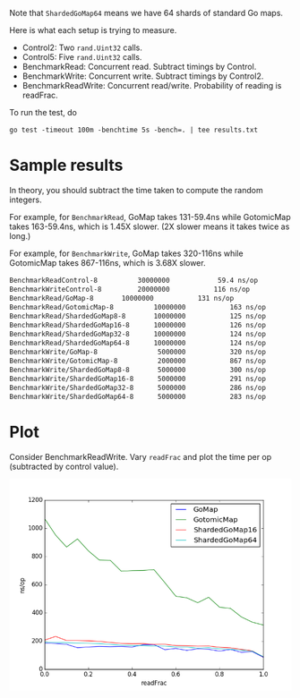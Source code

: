 Note that `ShardedGoMap64` means we have 64 shards of standard Go maps.

Here is what each setup is trying to measure.

* Control2: Two `rand.Uint32` calls.
* Control5: Five `rand.Uint32` calls.
* BenchmarkRead: Concurrent read. Subtract timings by Control.
* BenchmarkWrite: Concurrent write. Subtract timings by Control2.
* BenchmarkReadWrite: Concurrent read/write. Probability of reading is readFrac.


To run the test, do

```
go test -timeout 100m -benchtime 5s -bench=. | tee results.txt
```

# Sample results

In theory, you should subtract the time taken to compute the random integers.

For example, for `BenchmarkRead`, GoMap takes 131-59.4ns while GotomicMap takes
163-59.4ns, which is 1.45X slower. (2X slower means it takes twice as long.)

For example, for `BenchmarkWrite`, GoMap takes 320-116ns while GotomicMap takes
867-116ns, which is 3.68X slower.

```
BenchmarkReadControl-8       	30000000	        59.4 ns/op
BenchmarkWriteControl-8      	20000000	       116 ns/op
BenchmarkRead/GoMap-8    	10000000	       131 ns/op
BenchmarkRead/GotomicMap-8         	10000000	       163 ns/op
BenchmarkRead/ShardedGoMap8-8      	10000000	       125 ns/op
BenchmarkRead/ShardedGoMap16-8     	10000000	       126 ns/op
BenchmarkRead/ShardedGoMap32-8     	10000000	       124 ns/op
BenchmarkRead/ShardedGoMap64-8     	10000000	       124 ns/op
BenchmarkWrite/GoMap-8             	 5000000	       320 ns/op
BenchmarkWrite/GotomicMap-8        	 2000000	       867 ns/op
BenchmarkWrite/ShardedGoMap8-8     	 5000000	       300 ns/op
BenchmarkWrite/ShardedGoMap16-8    	 5000000	       291 ns/op
BenchmarkWrite/ShardedGoMap32-8    	 5000000	       286 ns/op
BenchmarkWrite/ShardedGoMap64-8    	 5000000	       283 ns/op
```

# Plot

Consider BenchmarkReadWrite. Vary `readFrac` and plot the time per op (subtracted
by control value).

![plot](plot.png "Plot for BenchmarkReadWrite")
